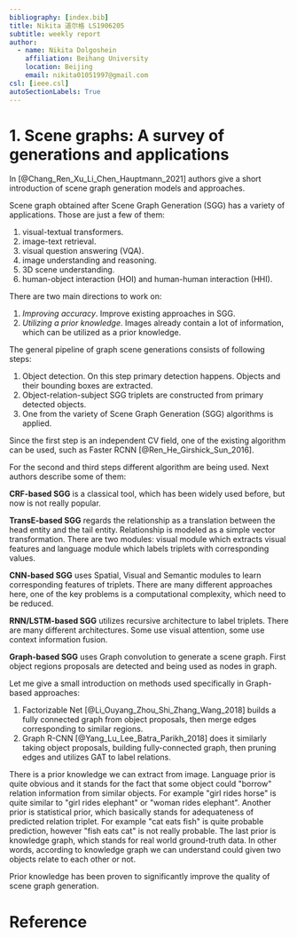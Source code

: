 ```yaml
---
bibliography: [index.bib]
title: Nikita 道尔格 LS1906205
subtitle: weekly report
author:
  - name: Nikita Dolgoshein
    affiliation: Beihang University
    location: Beijing
    email: nikita01051997@gmail.com
csl: [ieee.csl]
autoSectionLabels: True
---
```


# 1. Scene graphs: A survey of generations and applications

In [@Chang_Ren_Xu_Li_Chen_Hauptmann_2021] authors give a short introduction of scene graph generation models and approaches.

Scene graph obtained after Scene Graph Generation (SGG) has a variety of applications. Those are just a few of them:

1. visual-textual transformers.
2. image-text retrieval.
3. visual question answering (VQA).
4. image understanding and reasoning.
5. 3D scene understanding.
6. human-object interaction (HOI) and human-human interaction (HHI).

There are two main directions to work on:

1. *Improving accuracy*. Improve existing approaches in SGG.
2. *Utilizing a prior knowledge*. Images already contain a lot of information, which can be utilized as a prior knowledge.

The general pipeline of graph scene generations consists of following steps:

1. Object detection. On this step primary detection happens. Objects and their bounding boxes are extracted.
2. Object-relation-subject SGG triplets are constructed from primary detected objects.
3. One from the variety of Scene Graph Generation (SGG) algorithms is applied.

Since the first step is an independent CV field, one of the existing algorithm can be used, such as Faster RCNN [@Ren_He_Girshick_Sun_2016].

For the second and third steps different algorithm are being used. Next authors describe some of them:

**CRF-based SGG** is a classical tool, which has been widely used before, but now is not really popular.

**TransE-based SGG** regards the relationship as a translation between the head entity and the tail entity. Relationship is modeled as a simple vector transformation. There are two modules: visual module which extracts visual features and language module which labels triplets with corresponding values.

**CNN-based SGG** uses Spatial, Visual and Semantic modules to learn corresponding features of triplets. There are many different approaches here, one of the key problems is a computational complexity, which need to be reduced.

**RNN/LSTM-based SGG** utilizes recursive architecture to label triplets. There are many different architectures. Some use visual attention, some use context information fusion.

**Graph-based SGG** uses Graph convolution to generate a scene graph. First object regions proposals are detected and being used as nodes in graph.

Let me give a small introduction on methods used specifically in Graph-based approaches:

1. Factorizable Net [@Li_Ouyang_Zhou_Shi_Zhang_Wang_2018] builds a fully connected graph from object proposals, then merge edges corresponding to similar regions.
2. Graph R-CNN [@Yang_Lu_Lee_Batra_Parikh_2018] does it similarly taking object proposals, building fully-connected graph, then pruning edges and utilizes GAT to label relations.

There is a prior knowledge we can extract from image. Language prior is quite obvious and it stands for the fact that some object could "borrow" relation information from similar objects. For example "girl rides horse" is quite similar to "girl rides elephant" or "woman rides elephant". Another prior is statistical prior, which basically stands for adequateness of predicted relation triplet. For example "cat eats fish" is quite probable prediction, however "fish eats cat" is not really probable. The last prior is knowledge graph, which stands for real world ground-truth data. In other words, according to knowledge graph we can understand could given two objects relate to each other or not. 

Prior knowledge has been proven to significantly improve the quality of scene graph generation.



# Reference